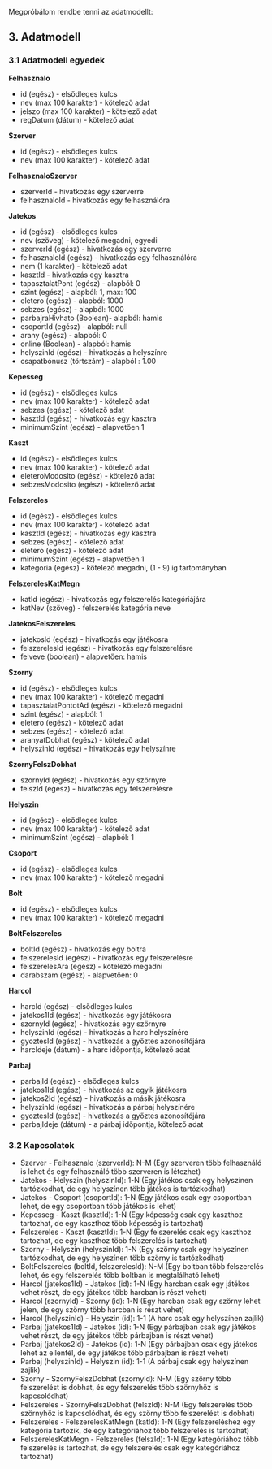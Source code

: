 Megpróbálom rendbe tenni az adatmodellt:

## 3. Adatmodell

### 3.1 Adatmodell egyedek

**Felhasznalo**
- id (egész) - elsődleges kulcs
- nev (max 100 karakter) - kötelező adat
- jelszo (max 100 karakter) - kötelező adat
- regDatum (dátum) - kötelező adat

**Szerver**
- id (egész) - elsődleges kulcs
- nev (max 100 karakter) - kötelező adat

**FelhasznaloSzerver**
- szerverId - hivatkozás egy szerverre
- felhasznaloId - hivatkozás egy felhasználóra

**Jatekos**
- id (egész) - elsődleges kulcs
- nev (szöveg) - kötelező megadni, egyedi
- szerverId (egész) - hivatkozás egy szerverre
- felhasznaloId (egész) - hivatkozás egy felhasználóra
- nem (1 karakter) - kötelező adat
- kasztId - hivatkozás egy kasztra
- tapasztalatPont (egész) - alapból: 0
- szint (egész) - alapból: 1, max: 100
- eletero (egész) - alapból: 1000
- sebzes (egész) - alapból: 1000
- parbajraHivhato (Boolean)- alapból: hamis
- csoportId (egész) - alapból: null
- arany (egész) - alapból: 0
- online (Boolean) - alapból: hamis
- helyszinId (egész) - hivatkozás a helyszínre
- csapatbónusz (törtszám) - alapból : 1.00

**Kepesseg**
- id (egész) - elsődleges kulcs
- nev (max 100 karakter) - kötelező adat
- sebzes (egész) - kötelező adat
- kasztId (egész) - hivatkozás egy kasztra
- minimumSzint (egész) - alapvetően 1

**Kaszt**
- id (egész) - elsődleges kulcs
- nev (max 100 karakter) - kötelező adat
- eleteroModosito (egész) - kötelező adat
- sebzesModosito (egész) - kötelező adat

**Felszereles**
- id (egész) - elsődleges kulcs
- nev (max 100 karakter) - kötelező adat
- kasztId (egész) - hivatkozás egy kasztra
- sebzes (egész) - kötelező adat
- eletero (egész) - kötelező adat
- minimumSzint (egész) - alapvetően 1
- kategoria (egész) - kötelező megadni, (1 - 9) ig tartományban

**FelszerelesKatMegn**
- katId (egész) - hivatkozás egy felszerelés kategóriájára
- katNev (szöveg) - felszerelés kategória neve

**JatekosFelszereles**
- jatekosId (egész) - hivatkozás egy játékosra
- felszerelesId (egész) - hivatkozás egy felszerelésre
- felveve (boolean) - alapvetően: hamis

**Szorny**
- id (egész) - elsődleges kulcs
- nev (max 100 karakter) - kötelező megadni
- tapasztalatPontotAd (egész) - kötelező megadni
- szint (egész) - alapból: 1
- eletero (egész) - kötelező adat
- sebzes (egész) - kötelező adat
- aranyatDobhat (egész) - kötelező adat
- helyszinId (egész) - hivatkozás egy helyszínre

**SzornyFelszDobhat**
- szornyId (egész) - hivatkozás egy szörnyre
- felszId (egész) - hivatkozás egy felszerelésre

**Helyszin**
- id (egész) - elsődleges kulcs
- nev (max 100 karakter) - kötelező adat
- minimumSzint (egész) - alapból: 1

**Csoport**
- id (egész) - elsődleges kulcs
- nev (max 100 karakter) - kötelező megadni

**Bolt**
- id (egész) - elsődleges kulcs
- nev (max 100 karakter) - kötelező megadni

**BoltFelszereles**

- boltId (egész) - hivatkozás egy boltra
- felszerelesId (egész) - hivatkozás egy felszerelésre
- felszerelesAra (egész) - kötelező megadni
- darabszam (egész) - alapvetően: 0

**Harcol**
- harcId (egész) - elsődleges kulcs
- jatekos1Id (egész) - hivatkozás egy játékosra
- szornyId (egész) - hivatkozás egy szörnyre
- helyszinId (egész) - hivatkozás a harc helyszínére
- gyoztesId (egész) - hivatkozás a győztes azonosítójára
- harcIdeje (dátum) - a harc időpontja, kötelező adat

**Parbaj**
- parbajId (egész) - elsődleges kulcs
- jatekos1Id (egész) - hivatkozás az egyik játékosra
- jatekos2Id (egész) - hivatkozás a másik játékosra
- helyszinId (egész) - hivatkozás a párbaj helyszínére
- gyoztesId (egész) - hivatkozás a győztes azonosítójára
- parbajIdeje (dátum) - a párbaj időpontja, kötelező adat

### 3.2 Kapcsolatok

- Szerver - Felhasznalo (szerverId): N-M (Egy szerveren több felhasználó is lehet és egy felhasználó több szerveren is létezhet)
- Jatekos - Helyszin (helyszinId): 1-N (Egy játékos csak egy helyszínen tartózkodhat, de egy helyszínen több játékos is tartózkodhat)
- Jatekos - Csoport (csoportId): 1-N (Egy játékos csak egy csoportban lehet, de egy csoportban több játékos is lehet)
- Kepesseg - Kaszt (kasztId): 1-N (Egy képesség csak egy kaszthoz tartozhat, de egy kaszthoz több képesség is tartozhat)
- Felszereles - Kaszt (kasztId): 1-N (Egy felszerelés csak egy kaszthoz tartozhat, de egy kaszthoz több felszerelés is tartozhat)
- Szorny - Helyszin (helyszinId): 1-N (Egy szörny csak egy helyszínen tartózkodhat, de egy helyszínen több szörny is tartózkodhat)
- BoltFelszereles (boltId, felszerelesId): N-M (Egy boltban több felszerelés lehet, és egy felszerelés több boltban is megtalálható lehet)
- Harcol (jatekos1Id) - Jatekos (id): 1-N (Egy harcban csak egy játékos vehet részt, de egy játékos több harcban is részt vehet)
- Harcol (szornyId) - Szorny (id): 1-N (Egy harcban csak egy szörny lehet jelen, de egy szörny több harcban is részt vehet)
- Harcol (helyszinId) - Helyszin (id): 1-1 (A harc csak egy helyszínen zajlik)
- Parbaj (jatekos1Id) - Jatekos (id): 1-N (Egy párbajban csak egy játékos vehet részt, de egy játékos több párbajban is részt vehet)
- Parbaj (jatekos2Id) - Jatekos (id): 1-N (Egy párbajban csak egy játékos lehet az ellenfél, de egy játékos több párbajban is részt vehet)
- Parbaj (helyszinId) - Helyszin (id): 1-1 (A párbaj csak egy helyszínen zajlik)
- Szorny - SzornyFelszDobhat (szornyId): N-M (Egy szörny több felszerelést is dobhat, és egy felszerelés több szörnyhöz is kapcsolódhat)
- Felszereles - SzornyFelszDobhat (felszId): N-M (Egy felszerelés több szörnyhöz is kapcsolódhat, és egy szörny több felszerelést is dobhat)
- Felszereles - FelszerelesKatMegn (katId): 1-N (Egy felszereléshez egy kategória tartozik, de egy kategóriához több felszerelés is tartozhat)
- FelszerelesKatMegn - Felszereles (felszId): 1-N (Egy kategóriához több felszerelés is tartozhat, de egy felszerelés csak egy kategóriához tartozhat)